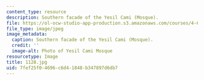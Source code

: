 ```yaml
---
content_type: resource
description: Southern facade of the Yesil Cami (Mosque).
file: https://ol-ocw-studio-app-production.s3.amazonaws.com/courses/4-614-religious-architecture-and-islamic-cultures-fall-2002/7fef25f04696c6d41848b347897d6db7_1128.jpg
file_type: image/jpeg
image_metadata:
  caption: Southern facade of the Yesil Cami (Mosque).
  credit: ''
  image-alt: Photo of Yesil Cami Mosque
resourcetype: Image
title: 1128.jpg
uid: 7fef25f0-4696-c6d4-1848-b347897d6db7
---
```

